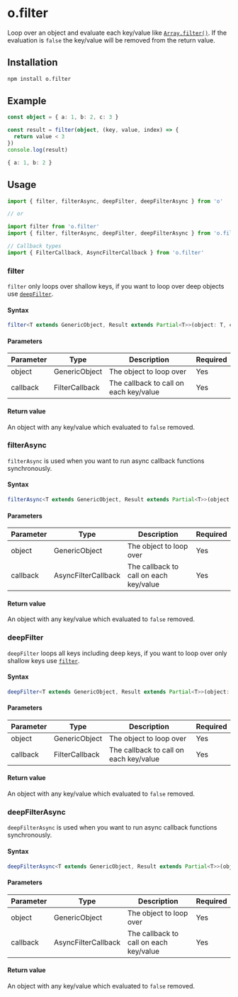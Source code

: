 ---
---

# o.filter
Loop over an object and evaluate each key/value like [`Array.filter()`](https://developer.mozilla.org/en-US/docs/Web/JavaScript/Reference/Global_Objects/Array/filter). If the evaluation is `false` the key/value will be removed from the return value.

## Installation

```bash npm2yarn
npm install o.filter
```

## Example
```typescript
const object = { a: 1, b: 2, c: 3 }

const result = filter(object, (key, value, index) => {
  return value < 3
})
console.log(result)
```

```typescript title="Output"
{ a: 1, b: 2 }
```

## Usage

```typescript
import { filter, filterAsync, deepFilter, deepFilterAsync } from 'o'

// or

import filter from 'o.filter'
import { filter, filterAsync, deepFilter, deepFilterAsync } from 'o.filter'

// Callback types
import { FilterCallback, AsyncFilterCallback } from 'o.filter'
```

### filter
`filter` only loops over shallow keys, if you want to loop over deep objects use [`deepFilter`](#deepfilter).

#### Syntax
```typescript
filter<T extends GenericObject, Result extends Partial<T>>(object: T, callback: FilterCallback): Result
```

#### Parameters
| Parameter  | Type           | Description                            | Required |
|------------|----------------|----------------------------------------|----------|
| object     | GenericObject  | The object to loop over                | Yes      |
| callback   | FilterCallback | The callback to call on each key/value | Yes      |

#### Return value
An object with any key/value which evaluated to `false` removed.

### filterAsync
`filterAsync` is used when you want to run async callback functions synchronously.

#### Syntax
```typescript
filterAsync<T extends GenericObject, Result extends Partial<T>>(object: T, callback: AsyncFilterCallback): Promise<Result>
```

#### Parameters
| Parameter  | Type                | Description                            | Required |
|------------|---------------------|----------------------------------------|----------|
| object     | GenericObject       | The object to loop over                | Yes      |
| callback   | AsyncFilterCallback | The callback to call on each key/value | Yes      |

#### Return value
An object with any key/value which evaluated to `false` removed.

### deepFilter
`deepFilter` loops all keys including deep keys, if you want to loop over only shallow keys use [`filter`](#filter).

#### Syntax
```typescript
deepFilter<T extends GenericObject, Result extends Partial<T>>(object: T, callback: FilterCallback): Result
```

#### Parameters
| Parameter  | Type           | Description                            | Required |
|------------|----------------|----------------------------------------|----------|
| object     | GenericObject  | The object to loop over                | Yes      |
| callback   | FilterCallback | The callback to call on each key/value | Yes      |

#### Return value
An object with any key/value which evaluated to `false` removed.

### deepFilterAsync
`deepFilterAsync` is used when you want to run async callback functions synchronously.

#### Syntax
```typescript
deepFilterAsync<T extends GenericObject, Result extends Partial<T>>(object: T, callback: AsyncFilterCallback): Promise<Result>
```

#### Parameters
| Parameter  | Type                | Description                            | Required |
|------------|---------------------|----------------------------------------|----------|
| object     | GenericObject       | The object to loop over                | Yes      |
| callback   | AsyncFilterCallback | The callback to call on each key/value | Yes      |

#### Return value
An object with any key/value which evaluated to `false` removed.

